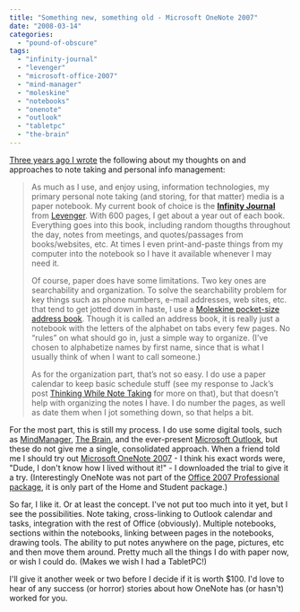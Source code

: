 ```yaml
---
title: "Something new, something old - Microsoft OneNote 2007"
date: "2008-03-14"
categories: 
  - "pound-of-obscure"
tags: 
  - "infinity-journal"
  - "levenger"
  - "microsoft-office-2007"
  - "mind-manager"
  - "moleskine"
  - "notebooks"
  - "onenote"
  - "outlook"
  - "tabletpc"
  - "the-brain"
---
```


[Three years ago I wrote](http://nsl.gbrettmiller.com/2005/something-old-something-new "No Straight Lines:  Something old, something new") the following about my thoughts on and approaches to note taking and personal info management:

> As much as I use, and enjoy using, information technologies, my primary personal note taking (and storing, for that matter) media is a paper notebook. My current book of choice is the **[Infinity Journal](http://www.levenger.com/PAGETEMPLATES/PRODUCT/Product.asp?Params=Category=322-325%7CPageID=176%7CLevel=2-3)** from [Levenger](http://www.levenger.com/). With 600 pages, I get about a year out of each book. Everything goes into this book, including random thougths throughout the day, notes from meetings, and quotes/passages from books/websites, etc. At times I even print-and-paste things from my computer into the notebook so I have it available whenever I may need it.
> 
> Of course, paper does have some limitations. Two key ones are searchability and organization. To solve the searchability problem for key things such as phone numbers, e-mail addresses, web sites, etc. that tend to get jotted down in haste, I use a [Moleskine pocket-size address book](http://www.moleskine.com/eng/_interni/catalogo/Cat_int/catalogo_pocket.htm). Though it is called an address book, it is really just a notebook with the letters of the alphabet on tabs every few pages. No “rules” on what should go in, just a simple way to organize. (I’ve chosen to alphabetize names by first name, since that is what I usually think of when I want to call someone.)
> 
> As for the organization part, that’s not so easy. I do use a paper calendar to keep basic schedule stuff (see my response to Jack’s post [Thinking While Note Taking](http://www.jackvinson.com/archives/2005/02/02/thinking_while_note_taking.html) for more on that), but that doesn’t help with organizing the notes I have. I do number the pages, as well as date them when I jot something down, so that helps a bit.

For the most part, this is still my process. I do use some digital tools, such as [MindManager](http://www.mindjet.com/us/ "Mindjet - makers of MindManager"), [The Brain](http://www.thebrain.com/ "TheBrain.com - Welcome to the Brain"), and the ever-present [Microsoft Outlook](http://office.microsoft.com/en-us/outlook/default.aspx "Outlook Home Page - Microsoft Office Offline"), but these do not give me a single, consolidated approach. When a friend told me I should try out [Microsoft OneNote 2007](http://www.microsoft.com/onenote "OneNote Home Page - Microsoft Office Online") - I think his exact words were, "Dude, I don't know how I lived without it!" - I downloaded the trial to give it a try. (Interestingly OneNote was not part of the [Office 2007 Professional package](http://us1.trymicrosoftoffice.com/product.aspx?sku=3203819&culture=en-US "Microsoft Office Online - Office 2007 Professional"), it is only part of the Home and Student package.)

So far, I like it. Or at least the concept. I've not put too much into it yet, but I see the possibilities. Note taking, cross-linking to Outlook calendar and tasks, integration with the rest of Office (obviously). Multiple notebooks, sections within the notebooks, linking between pages in the notebooks, drawing tools. The ability to put notes anywhere on the page, pictures, etc and then move them around. Pretty much all the things I do with paper now, or wish I could do. (Makes we wish I had a TabletPC!)

I'll give it another week or two before I decide if it is worth $100. I'd love to hear of any success (or horror) stories about how OneNote has (or hasn't) worked for you.
